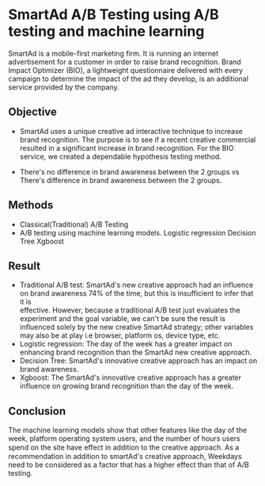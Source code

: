 # SmartAd A/B Testing using A/B testing and machine learning

SmartAd is a mobile-first marketing firm. It is running an internet advertisement for a customer in order to raise brand recognition. 
Brand Impact Optimizer (BIO), a lightweight questionnaire delivered with every campaign to determine the impact of the ad they develop, 
is an additional service provided by the company. 


## Objective

* SmartAd uses a unique creative ad interactive technique to increase brand recognition. 
  The purpose is to see if a recent creative commercial resulted in a significant increase in brand recognition. 
  For the BIO service, we created a dependable hypothesis testing method. 
  
* There's no difference in brand awareness between the 2 groups vs There's difference in brand awareness between the 2 groups.


## Methods

* Classical(Traditional) A/B Testing 
* A/B testing using machine learning models.
        Logistic regression 
        Decision Tree
        Xgboost


## Result

* Traditional A/B test: SmartAd's new creative approach had an influence on brand awareness 74% of the time, but this is insufficient to infer that it is  
  effective. However, because a traditional A/B test just evaluates the experiment and the goal variable, we can't be sure the result is influenced solely by the
  new creative SmartAd strategy; other variables may also be at play i.e browser, platform os, device type, etc.
* Logistic regression: The day of the week has a greater impact on enhancing brand recognition than the SmartAd new creative approach.
* Decision Tree:  SmartAd's innovative creative approach has an impact on brand awareness.
* Xgboost: The SmartAd's innovative creative approach has a greater influence on growing brand recognition than the day of the week. 


## Conclusion

The machine learning models show that other features like the day of the week, platform operating system users, and the number of hours users spend on the site have eﬀect in addition to the creative approach. As a recommendation in addition to smartAd's creative approach, Weekdays need to be considered as a factor that has a higher effect than that of A/B testing.

